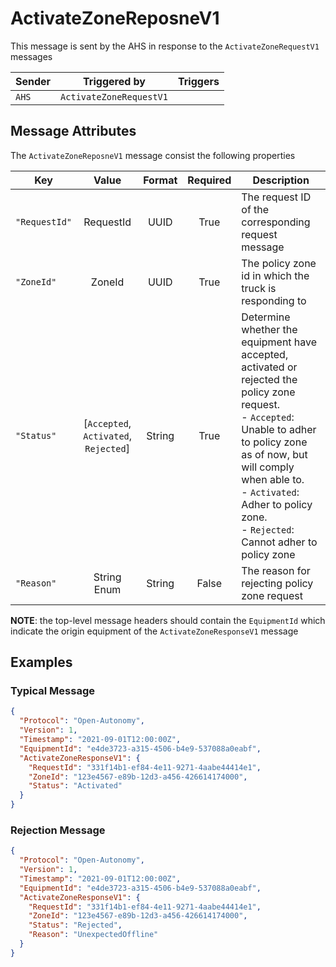 # ActivateZoneReposneV1

This message is sent by the AHS in response to the `ActivateZoneRequestV1` messages

| Sender | Triggered by | Triggers |
| --- | --- | --- |
| `AHS`  | `ActivateZoneRequestV1` |  |


## Message Attributes

The `ActivateZoneReposneV1` message consist the following properties

| Key | Value | Format | Required | Description |
| --- | :---: | :---: | :---: | --- |
| `"RequestId"` | RequestId | UUID | True |The request ID of the corresponding request message |
| `"ZoneId"` | ZoneId | UUID | True | The policy zone id in which the truck is responding to |
| `"Status"` | [`Accepted`, `Activated`, `Rejected`] | String | True | Determine whether the equipment have accepted, activated or rejected the policy zone request.<br/>- `Accepted`: Unable to adher to policy zone as of now, but will comply when able  to.<br/>- `Activated`: Adher to policy zone.<br/>- `Rejected`: Cannot adher to policy zone |
| `"Reason"` | String Enum | String | False | The reason for rejecting policy zone request |

**NOTE**: the top-level message headers should contain the `EquipmentId` which indicate the origin equipment of the `ActivateZoneResponseV1` message 


## Examples
### Typical Message
```JSON
{
  "Protocol": "Open-Autonomy",
  "Version": 1,
  "Timestamp": "2021-09-01T12:00:00Z",
  "EquipmentId": "e4de3723-a315-4506-b4e9-537088a0eabf",
  "ActivateZoneResponseV1": {
    "RequestId": "331f14b1-ef84-4e11-9271-4aabe44414e1",
    "ZoneId": "123e4567-e89b-12d3-a456-426614174000",
    "Status": "Activated"
  }
}
```

### Rejection Message
```JSON
{
  "Protocol": "Open-Autonomy",
  "Version": 1,
  "Timestamp": "2021-09-01T12:00:00Z",
  "EquipmentId": "e4de3723-a315-4506-b4e9-537088a0eabf",
  "ActivateZoneResponseV1": {
    "RequestId": "331f14b1-ef84-4e11-9271-4aabe44414e1",
    "ZoneId": "123e4567-e89b-12d3-a456-426614174000",
    "Status": "Rejected",
    "Reason": "UnexpectedOffline"
  }
}
```